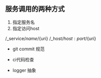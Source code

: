 ## 服务调用的两种方式
1. 指定服务名
2. 指定访问host

/_service/${name}/${uri}
/_host/${host:port}/${uri}

+ git commit 规范
+ ci代码检查

+ logger 抽象